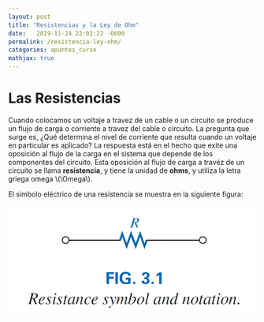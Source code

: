 ```yaml
---
layout: post
title: "Resistencias y la Ley de Ohm"
date:   2019-11-24 22:02:22 -0600
permalink: /resistencia-ley-ohm/
categories: apuntes_curso
mathjax: true
---
```


# Las Resistencias

Cuando colocamos un voltaje a travez de un cable o un circuito se produce un flujo de carga o corriente a travez del cable o circuito. La pregunta que surge es, ¿Qué determina el nivel de corriente que resulta cuando un voltaje en particular es aplicado? La respuesta está en el hecho que exite una oposición al flujo de la carga en el sistema que depende de los componentes del circuito. Esta oposición al flujo de carga a travéz de un circuito se llama  **resistencia**, y tiene la unidad de **ohms**, y utiliza la letra griega omega \\(\Omega\\).

El simbolo eléctrico de una resistencia se muestra en la siguiente figura:

![](../images/simbolo_resistencia.png)
